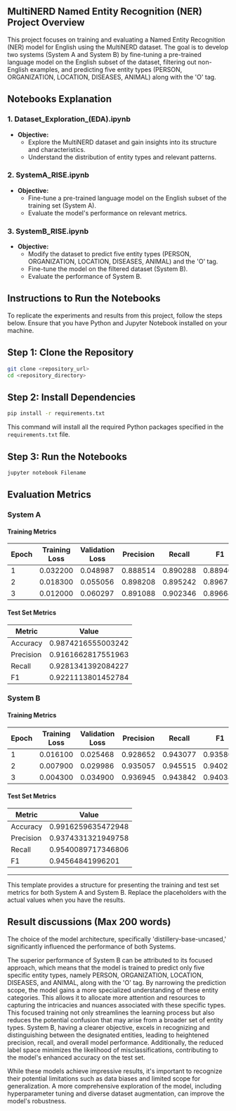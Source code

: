 
## MultiNERD Named Entity Recognition (NER) Project Overview

This project focuses on training and evaluating a Named Entity Recognition (NER) model for English using the MultiNERD dataset. The goal is to develop two systems (System A and System B) by fine-tuning a pre-trained language model on the English subset of the dataset, filtering out non-English examples, and predicting five entity types (PERSON, ORGANIZATION, LOCATION, DISEASES, ANIMAL) along with the 'O' tag.

## Notebooks Explanation

### 1. Dataset_Exploration_(EDA).ipynb

- **Objective:**
  - Explore the MultiNERD dataset and gain insights into its structure and characteristics.
  - Understand the distribution of entity types and relevant patterns.

### 2. SystemA_RISE.ipynb

- **Objective:**
  - Fine-tune a pre-trained language model on the English subset of the training set (System A).
  - Evaluate the model's performance on relevant metrics.

### 3. SystemB_RISE.ipynb

- **Objective:**
  - Modify the dataset to predict five entity types (PERSON, ORGANIZATION, LOCATION, DISEASES, ANIMAL) and the 'O' tag.
  - Fine-tune the model on the filtered dataset (System B).
  - Evaluate the performance of System B.


## Instructions to Run the Notebooks

To replicate the experiments and results from this project, follow the steps below. Ensure that you have Python and Jupyter Notebook installed on your machine.

## Step 1: Clone the Repository

```bash
git clone <repository_url>
cd <repository_directory>
```

## Step 2: Install Dependencies

```bash
pip install -r requirements.txt
```

This command will install all the required Python packages specified in the `requirements.txt` file.

## Step 3: Run the Notebooks

```bash
jupyter notebook Filename
```




## Evaluation Metrics

### System A

#### Training Metrics

| Epoch | Training Loss | Validation Loss | Precision | Recall | F1 | Accuracy |
|-------|----------------|------------------|-----------|--------|----|----------|
| 1     |0.032200	|0.048987	|0.888514	|0.890288	|0.889400	|0.982626|
| 2     |0.018300|	0.055056|	0.898208|	0.895242|	0.896723|	0.983373      |
| 3     | 	0.012000	|0.060297	|0.891088|	0.902346|	0.896682|	0.983301    |


#### Test Set Metrics

| Metric   | Value      |
|----------|------------|
| Accuracy | 0.9874216555003242         |
| Precision|  0.9161662817551963          |
| Recall   | 0.9281341392084227        |
| F1       | 0.9221113801452784          |

### System B

#### Training Metrics

| Epoch | Training Loss | Validation Loss | Precision | Recall | F1 | Accuracy |
|-------|----------------|------------------|-----------|--------|----|----------|
| 1     | 0.016100              | 0.025468                | 0.928652         | 0.943077      | 0.935809  | 0.991401        |
| 2     | 0.007900              | 0.029986                | 0.935057         | 0.945515      | 0.940257  | 0.991794        |
| 3     | 0.004300              | 0.034900                | 0.936945         | 0.943842      | 0.940381  | 0.991845        |



#### Test Set Metrics

| Metric   | Value      |
|----------|------------|
| Accuracy | 0.9916259635472948          |
| Precision| 0.9374331321949758          |
| Recall   | 0.9540089717346806          |
| F1       | 0.94564841996201          |

 
---

This template provides a structure for presenting the training and test set metrics for both System A and System B. Replace the placeholders with the actual values when you have the results.
## Result discussions (Max 200 words)

The choice of the model architecture, specifically 'distillery-base-uncased,' significantly influenced the performance of both Systems. 

The superior performance of System B can be attributed to its focused approach, which means that the model is trained to predict only five specific entity types, namely PERSON, ORGANIZATION, LOCATION, DISEASES, and ANIMAL, along with the 'O' tag. By narrowing the prediction scope, the model gains a more specialized understanding of these entity categories. This allows it to allocate more attention and resources to capturing the intricacies and nuances associated with these specific types. This focused training not only streamlines the learning process but also reduces the potential confusion that may arise from a broader set of entity types. System B, having a clearer objective, excels in recognizing and distinguishing between the designated entities, leading to heightened precision, recall, and overall model performance. Additionally, the reduced label space minimizes the likelihood of misclassifications, contributing to the model's enhanced accuracy on the test set.

While these models achieve impressive results, it's important to recognize their potential limitations such as data biases and limited scope for generalization. A more comprehensive exploration of the model, including hyperparameter tuning and diverse dataset augmentation, can improve the model's robustness.
